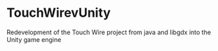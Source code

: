 # TouchWirevUnity
Redevelopment of the Touch Wire project from java and libgdx into the Unity game engine
